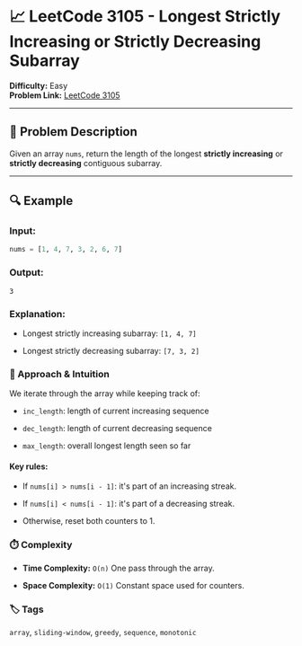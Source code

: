 # 📈 LeetCode 3105 - Longest Strictly Increasing or Strictly Decreasing Subarray

**Difficulty:** Easy  
**Problem Link:** [LeetCode 3105](https://leetcode.com/problems/longest-strictly-increasing-or-strictly-decreasing-subarray/)

---

## 🧩 Problem Description

Given an array `nums`, return the length of the longest **strictly increasing** or **strictly decreasing** contiguous subarray.

---

## 🔍 Example

### Input:
```python
nums = [1, 4, 7, 3, 2, 6, 7]
```
### Output:
`3`

### Explanation:

- Longest strictly increasing subarray: `[1, 4, 7]`

- Longest strictly decreasing subarray: `[7, 3, 2]`

### 🧠 Approach & Intuition

We iterate through the array while keeping track of:

- `inc_length`: length of current increasing sequence

- `dec_length`: length of current decreasing sequence

- `max_length`: overall longest length seen so far

#### Key rules:
- If `nums[i] > nums[i - 1]`: it's part of an increasing streak.

- If `nums[i] < nums[i - 1]`: it's part of a decreasing streak.

- Otherwise, reset both counters to 1.

### ⏱️ Complexity

- **Time Complexity:** `O(n)`
One pass through the array.

- **Space Complexity:** `O(1)`
Constant space used for counters.

### 🏷️ Tags
`array`, `sliding-window`, `greedy`, `sequence`, `monotonic`